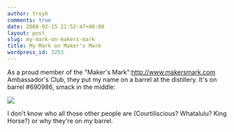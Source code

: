 ```yaml
---
author: troyh
comments: true
date: 2008-02-15 21:52:47+00:00
layout: post
slug: my-mark-on-makers-mark
title: My Mark on Maker's Mark
wordpress_id: 3253
---
```


As a proud member of the "Maker's Mark":http://www.makersmark.com Ambassador's Club, they put my name on a barrel at the distillery. It's on barrel #690986, smack in the middle:

![](/blog/pix/2008/02/690986_11001.jpg)

I don't know who all those other people are (Courtiliscious? Whatalulu? King Horse?) or why they're on _my_ barrel.
